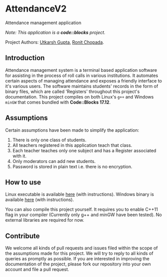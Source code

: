 # AttendanceV2
 Attendance management application
 
 _Note: This application is a **code::blocks** project._

Project Authors: [Utkarsh Gupta](https://www.github.com/utk-dev), [Ronit Chopada](https://www.github.com/ronit9586).

## Introduction

Attendance management system is a terminal based application software for assisting in the process of roll calls in various institutions. It automates certain aspects of managing attendance and exposes a friendly interface to it's various users. The software maintains students' records in the form of binary files, which are called 'Registers' throughout this project's documentation. This project compiles on both Linux's `g++` and Windows `minGW` that comes bundled with **Code::Blocks 17.12**. 


## Assumptions

Certain assumptions have been made to simplify the application:

1. There is only one class of students.
2. All teachers registered in this application teach that class.
3. Each teacher teaches only one subject and has a Register associated with it.
4. Only moderators can add new students.
5. Password is stored in plain text i.e. there is no encryption.


## How to use

Linux executable is available [here](https://github.com/utk-dev/AttendanceV2/releases/tag/v0.1-alpha) (with instructions).
Windows binary is available [here](https://github.com/utk-dev/AttendanceV2/releases/tag/v0.2-alpha) (with instructions).

You can also compile this project yourself. It requires you to enable C++11 flag in your compiler (Currently only g++ and minGW have been tested). No external libraries are required for now.


## Contribute

We welcome all kinds of pull requests and issues filed within the scope of the assumptions made for this project. We will try to reply to all kinds of queries as promptly as possible. If you are interested in improving the documentation of the project, please fork our repository into your own account and file a pull request.
